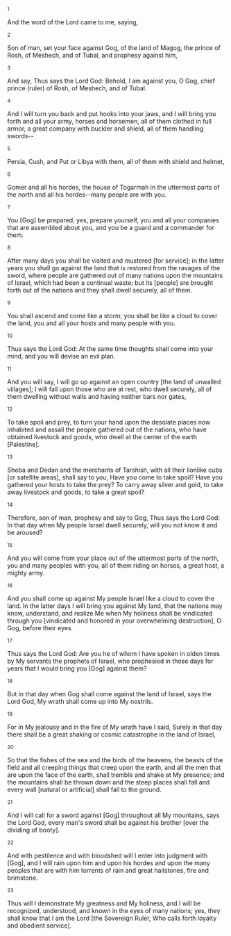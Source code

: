 <sup>1</sup> 

And the word of the Lord came to me, saying, 

<sup>2</sup> 

Son of man, set your face against Gog, of the land of Magog, the prince of Rosh, of Meshech, and of Tubal, and prophesy against him, 

<sup>3</sup> 

And say, Thus says the Lord God: Behold, I am against you, O Gog, chief prince (ruler) of Rosh, of Meshech, and of Tubal. 

<sup>4</sup> 

And I will turn you back and put hooks into your jaws, and I will bring you forth and all your army, horses and horsemen, all of them clothed in full armor, a great company with buckler and shield, all of them handling swords-- 

<sup>5</sup> 

Persia, Cush, and Put or Libya with them, all of them with shield and helmet, 

<sup>6</sup> 

Gomer and all his hordes, the house of Togarmah in the uttermost parts of the north and all his hordes--many people are with you. 

<sup>7</sup> 

You [Gog] be prepared; yes, prepare yourself, you and all your companies that are assembled about you, and you be a guard and a commander for them. 

<sup>8</sup> 

After many days you shall be visited and mustered [for service]; in the latter years you shall go against the land that is restored from the ravages of the sword, where people are gathered out of many nations upon the mountains of Israel, which had been a continual waste; but its [people] are brought forth out of the nations and they shall dwell securely, all of them. 

<sup>9</sup> 

You shall ascend and come like a storm; you shall be like a cloud to cover the land, you and all your hosts and many people with you. 

<sup>10</sup> 

Thus says the Lord God: At the same time thoughts shall come into your mind, and you will devise an evil plan. 

<sup>11</sup> 

And you will say, I will go up against an open country [the land of unwalled villages]; I will fall upon those who are at rest, who dwell securely, all of them dwelling without walls and having neither bars nor gates, 

<sup>12</sup> 

To take spoil and prey, to turn your hand upon the desolate places now inhabited and assail the people gathered out of the nations, who have obtained livestock and goods, who dwell at the center of the earth [Palestine]. 

<sup>13</sup> 

Sheba and Dedan and the merchants of Tarshish, with all their lionlike cubs [or satellite areas], shall say to you, Have you come to take spoil? Have you gathered your hosts to take the prey? To carry away silver and gold, to take away livestock and goods, to take a great spoil? 

<sup>14</sup> 

Therefore, son of man, prophesy and say to Gog, Thus says the Lord God: In that day when My people Israel dwell securely, will you not know it and be aroused? 

<sup>15</sup> 

And you will come from your place out of the uttermost parts of the north, you and many peoples with you, all of them riding on horses, a great host, a mighty army. 

<sup>16</sup> 

And you shall come up against My people Israel like a cloud to cover the land. In the latter days I will bring you against My land, that the nations may know, understand, and realize Me when My holiness shall be vindicated through you [vindicated and honored in your overwhelming destruction], O Gog, before their eyes. 

<sup>17</sup> 

Thus says the Lord God: Are you he of whom I have spoken in olden times by My servants the prophets of Israel, who prophesied in those days for years that I would bring you [Gog] against them? 

<sup>18</sup> 

But in that day when Gog shall come against the land of Israel, says the Lord God, My wrath shall come up into My nostrils. 

<sup>19</sup> 

For in My jealousy and in the fire of My wrath have I said, Surely in that day there shall be a great shaking or cosmic catastrophe in the land of Israel, 

<sup>20</sup> 

So that the fishes of the sea and the birds of the heavens, the beasts of the field and all creeping things that creep upon the earth, and all the men that are upon the face of the earth, shall tremble and shake at My presence; and the mountains shall be thrown down and the steep places shall fall and every wall [natural or artificial] shall fall to the ground. 

<sup>21</sup> 

And I will call for a sword against [Gog] throughout all My mountains, says the Lord God, every man's sword shall be against his brother [over the dividing of booty]. 

<sup>22</sup> 

And with pestilence and with bloodshed will I enter into judgment with [Gog], and I will rain upon him and upon his hordes and upon the many peoples that are with him torrents of rain and great hailstones, fire and brimstone. 

<sup>23</sup> 

Thus will I demonstrate My greatness and My holiness, and I will be recognized, understood, and known in the eyes of many nations; yes, they shall know that I am the Lord [the Sovereign Ruler, Who calls forth loyalty and obedient service].